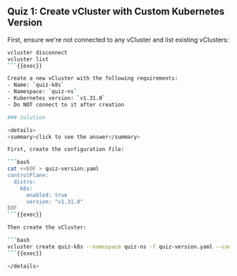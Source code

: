 ## Quiz 1: Create vCluster with Custom Kubernetes Version

First, ensure we're not connected to any vCluster and list existing vClusters:

```bash
vcluster disconnect
vcluster list
```{{exec}}

Create a new vCluster with the following requirements:
- Name: `quiz-k8s`
- Namespace: `quiz-ns`
- Kubernetes version: `v1.31.0`
- Do NOT connect to it after creation

### Solution

<details>
<summary>click to see the answer</summary>

First, create the configuration file:

```bash
cat <<EOF > quiz-version.yaml
controlPlane:
  distro:
    k8s:
      enabled: true
      version: "v1.31.0"
EOF
```{{exec}}

Then create the vCluster:

```bash
vcluster create quiz-k8s --namespace quiz-ns -f quiz-version.yaml --connect=false
```{{exec}}

</details>